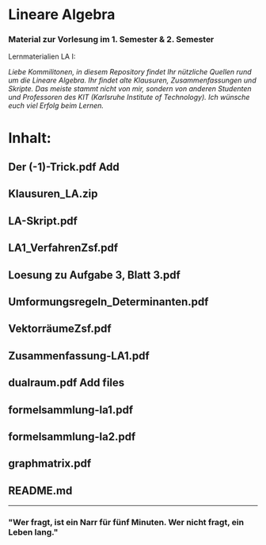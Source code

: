 # Lineare Algebra 
### Material zur Vorlesung im 1. Semester & 2. Semester

Lernmaterialien LA I:

*Liebe Kommilitonen,*
*in diesem Repository findet Ihr nützliche Quellen rund um die Lineare Algebra. Ihr findet alte Klausuren, Zusammenfassungen und Skripte.* *Das meiste stammt nicht von mir, sondern von anderen Studenten und Professoren des KIT (Karlsruhe Institute of Technology).*
*Ich wünsche euch viel Erfolg beim Lernen.*
# Inhalt:

## Der (-1)-Trick.pdf	Add 
## Klausuren_LA.zip	
## LA-Skript.pdf
## LA1_VerfahrenZsf.pdf
## Loesung zu Aufgabe 3, Blatt 3.pdf	
## Umformungsregeln_Determinanten.pdf
## VektorräumeZsf.pdf
## Zusammenfassung-LA1.pdf	
## dualraum.pdf	Add files
## formelsammlung-la1.pdf
## formelsammlung-la2.pdf	
## graphmatrix.pdf
## README.md

________________________________________________________________________________________________________________________________________
### "Wer fragt, ist ein Narr für fünf Minuten. Wer nicht fragt, ein Leben lang."
